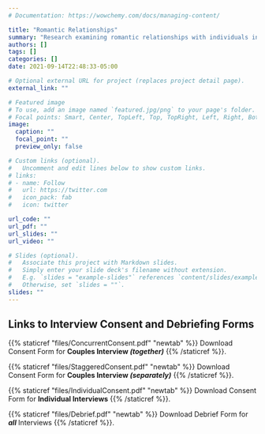 ```yaml
---
# Documentation: https://wowchemy.com/docs/managing-content/

title: "Romantic Relationships"
summary: "Research examining romantic relationships with individuals in the same versus different social groups."
authors: []
tags: []
categories: []
date: 2021-09-14T22:48:33-05:00

# Optional external URL for project (replaces project detail page).
external_link: ""

# Featured image
# To use, add an image named `featured.jpg/png` to your page's folder.
# Focal points: Smart, Center, TopLeft, Top, TopRight, Left, Right, BottomLeft, Bottom, BottomRight.
image:
  caption: ""
  focal_point: ""
  preview_only: false

# Custom links (optional).
#   Uncomment and edit lines below to show custom links.
# links:
# - name: Follow
#   url: https://twitter.com
#   icon_pack: fab
#   icon: twitter

url_code: ""
url_pdf: ""
url_slides: ""
url_video: ""

# Slides (optional).
#   Associate this project with Markdown slides.
#   Simply enter your slide deck's filename without extension.
#   E.g. `slides = "example-slides"` references `content/slides/example-slides.md`.
#   Otherwise, set `slides = ""`.
slides: ""
---
```

## Links to Interview Consent and Debriefing Forms 

{{% staticref "files/ConcurrentConsent.pdf" "newtab" %}} Download Consent Form for **Couples Interview _(together)_** {{% /staticref %}}.

{{% staticref "files/StaggeredConsent.pdf" "newtab" %}} Download Consent Form for **Couples Interview _(separately)_** {{% /staticref %}}.

{{% staticref "files/IndividualConsent.pdf" "newtab" %}} Download Consent Form for **Individual Interviews** {{% /staticref %}}.

{{% staticref "files/Debrief.pdf" "newtab" %}} Download Debrief Form for **_all_** Interviews {{% /staticref %}}.